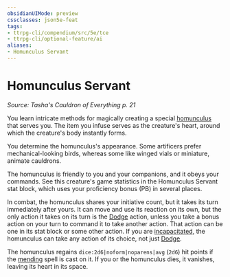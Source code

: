 ```yaml
---
obsidianUIMode: preview
cssclasses: json5e-feat
tags:
- ttrpg-cli/compendium/src/5e/tce
- ttrpg-cli/optional-feature/ai
aliases:
- Homunculus Servant
---
```

# Homunculus Servant
*Source: Tasha's Cauldron of Everything p. 21*  

You learn intricate methods for magically creating a special [homunculus](/3-Mechanics/CLI/Compendium/bestiary/construct/homunculus-servant-tce.md) that serves you. The item you infuse serves as the creature's heart, around which the creature's body instantly forms.

You determine the homunculus's appearance. Some artificers prefer mechanical-looking birds, whereas some like winged vials or miniature, animate cauldrons.

The homunculus is friendly to you and your companions, and it obeys your commands. See this creature's game statistics in the Homunculus Servant stat block, which uses your proficiency bonus (PB) in several places.

In combat, the homunculus shares your initiative count, but it takes its turn immediately after yours. It can move and use its reaction on its own, but the only action it takes on its turn is the [Dodge](/3-Mechanics/CLI/Rules/actions.md#Dodge) action, unless you take a bonus action on your turn to command it to take another action. That action can be one in its stat block or some other action. If you are [incapacitated](/3-Mechanics/CLI/Rules/conditions.md#Incapacitated), the homunculus can take any action of its choice, not just [Dodge](/3-Mechanics/CLI/Rules/actions.md#Dodge).

The homunculus regains `dice:2d6|noform|noparens|avg` (`2d6`) hit points if the [mending](/3-Mechanics/CLI/Compendium/spells/mending.md) spell is cast on it. If you or the homunculus dies, it vanishes, leaving its heart in its space.